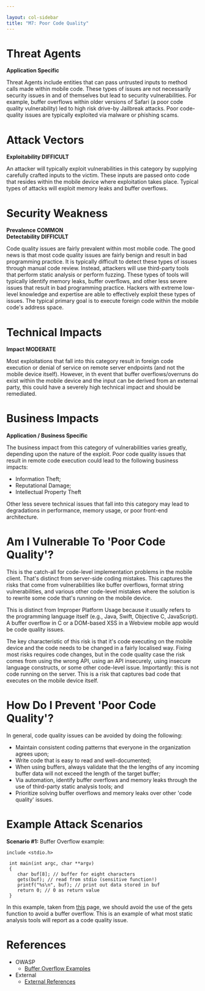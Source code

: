 ```yaml
---

layout: col-sidebar
title: "M7: Poor Code Quality"
---
```


# Threat Agents

**Application Specific**

Threat Agents include entities that can pass untrusted inputs to method calls made within mobile code. These types of issues are not necessarily security issues in and of themselves but lead to security vulnerabilities. For example, buffer overflows within older versions of Safari (a poor code quality vulnerability) led to high risk drive-by Jailbreak attacks. Poor code-quality issues are typically exploited via malware or phishing scams.  

# Attack Vectors	

**Exploitability DIFFICULT**

An attacker will typically exploit vulnerabilities in this category by supplying carefully crafted inputs to the victim. These inputs are passed onto code that resides within the mobile device where exploitation takes place. Typical types of attacks will exploit memory leaks and buffer overflows. 

# Security Weakness	

**Prevalence COMMON** <br />
**Detectability DIFFICULT**

Code quality issues are fairly prevalent within most mobile code. The good news is that most code quality issues are fairly benign and result in bad programming practice. It is typically difficult to detect these types of issues through manual code review. Instead, attackers will use third-party tools that perform static analysis or perform fuzzing. These types of tools will typically identify memory leaks, buffer overflows, and other less severe issues that result in bad programming practice. Hackers with extreme low-level knowledge and expertise are able to effectively exploit these types of issues. The typical primary goal is to execute foreign code within the mobile code's address space.  

# Technical Impacts	

**Impact MODERATE**

Most exploitations that fall into this category result in foreign code execution or denial of service on remote server endpoints (and not the mobile device itself). However, in th event that buffer overflows/overruns do exist within the mobile device and the input can be derived from an external party, this could have a severely high technical impact and should be remediated.  

# Business Impacts
	
**Application / Business Specific** 
		

The business impact from this category of vulnerabilities varies greatly, depending upon the nature of the exploit. Poor code quality issues that result in remote code execution could lead to the following business impacts:
- Information Theft;
- Reputational Damage;
- Intellectual Property Theft

Other less severe technical issues that fall into this category may lead to degradations in performance, memory usage, or poor front-end architecture.

# Am I Vulnerable To 'Poor Code Quality'?

This is the catch-all for code-level implementation problems in the mobile client. That's distinct from server-side coding mistakes. This captures the risks that come from vulnerabilities like buffer overflows, format string vulnerabilities, and various other code-level mistakes where the solution is to rewrite some code that's running on the mobile device.

This is distinct from Improper Platform Usage because it usually refers to the programming language itself (e.g., Java, Swift, Objective C, JavaScript). A buffer overflow in C or a DOM-based XSS in a Webview mobile app would be code quality issues.

The key characteristic of this risk is that it's code executing on the mobile device and the code needs to be changed in a fairly localised way. Fixing most risks requires code changes, but in the code quality case the risk comes from using the wrong API, using an API insecurely, using insecure language constructs, or some other code-level issue. Importantly: this is not code running on the server. This is a risk that captures bad code that executes on the mobile device itself.

# How Do I Prevent 'Poor Code Quality'?

In general, code quality issues can be avoided by doing the following:

- Maintain consistent coding patterns that everyone in the organization agrees upon;
- Write code that is easy to read and well-documented;
- When using buffers, always validate that the the lengths of any incoming buffer data will not exceed the length of the target buffer;
- Via automation, identify buffer overflows and memory leaks through the use of third-party static analysis tools; and
- Prioritize solving buffer overflows and memory leaks over other 'code quality' issues.

# Example Attack Scenarios

**Scenario #1:** Buffer Overflow example:

```
include <stdio.h>

 int main(int argc, char **argv)
 {
    char buf[8]; // buffer for eight characters
    gets(buf); // read from stdio (sensitive function!)
    printf("%s\n", buf); // print out data stored in buf
    return 0; // 0 as return value
 }
```
 
In this example, taken from [this](https://www.owasp.org/index.php/Buffer_overflow_attack) page, we should avoid the use of the gets function to avoid a buffer overflow. This is an example of what most static analysis tools will report as a code quality issue.

# References

- OWASP
  - [Buffer Overflow Examples](https://www.owasp.org/index.php/Buffer_overflow_attack)
- External
  - [External References](http://cwe.mitre.org/)